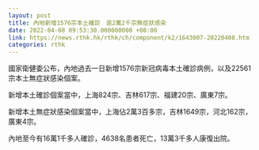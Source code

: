 ```yaml
---
layout: post
title: 內地新增1576宗本土確診　逾2萬2千宗無症狀感染
date: 2022-04-08 09:53:30.000000000 +08:00
link: https://news.rthk.hk/rthk/ch/component/k2/1643007-20220408.htm
categories: rthk
---
```


國家衛健委公布，內地過去一日新增1576宗新冠病毒本土確診病例，以及22561宗本土無症狀感染個案。

新增本土確診個案當中，上海824宗、吉林617宗、福建20宗、廣東7宗。

新增本土無症狀感染個案當中，上海佔2萬3百多宗，吉林1649宗，河北162宗，廣東4宗。

內地至今有16萬1千多人確診，4638名患者死亡，13萬3千多人康復出院。
